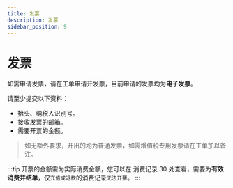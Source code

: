 ```yaml
---
title: 发票
description: 发票
sidebar_position: 9
---
```


# 发票
如需申请发票，请在工单申请开发票，目前申请的发票均为**电子发票**。

请至少提交以下资料：
* 抬头、纳税人识别号。
* 接收发票的邮箱。
* 需要开票的金额。

> 如无额外要求，开出的均为普通发票，如需增值税专用发票请在工单加以备注。

:::tip
开票的金额需为实际消费金额，您可以在 消费记录 30 处查看，需要为**有效消费并结单**，仅`充值或退款`的消费记录`无法开票`。
:::

